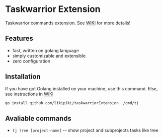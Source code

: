 # Taskwarrior Extension 

Taskwarrior commands extension. See [WIKI](https://github.com/LikiPiki/taskwarriorExtension/wiki) for more details!

## Features
- fast, written on golang language 
- simply customizable and extensible
- zero configuration

## Installation

If you have got Golang installed on your machine, use this command. Else, see instructions in [WIKI](https://github.com/LikiPiki/taskwarriorExtension/wiki#installing-from-binary-file)

```bash
go install github.com/likipiki/taskwarriorExtension ./cmd/tj
```
## Avaliable commands
- `tj tree [project-name]` -- show project and subprojects tasks like tree
